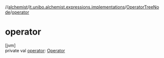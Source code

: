 //[alchemist](../../../index.md)/[it.unibo.alchemist.expressions.implementations](../index.md)/[OperatorTreeNode](index.md)/[operator](operator.md)

# operator

[jvm]\
private val [operator](operator.md): [Operator](../-operator/index.md)
